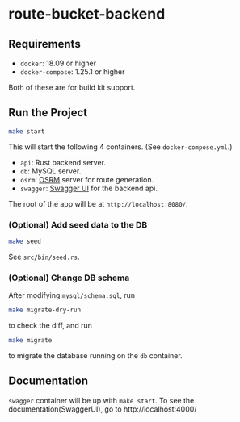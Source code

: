 # route-bucket-backend

## Requirements
* `docker`: 18.09 or higher
* `docker-compose`: 1.25.1 or higher

Both of these are for build kit support.

## Run the Project
```bash
make start
```
This will start the following
4 containers. (See `docker-compose.yml`.)

* `api`: Rust backend server.
* `db`: MySQL server.
* `osrm`: [OSRM](https://github.com/Project-OSRM/osrm-backend) 
  server for route generation.
* `swagger`: [Swagger UI](https://github.com/swagger-api/swagger-ui) for the backend api.  

The root of the app will be at `http://localhost:8080/`.

### (Optional) Add seed data to the DB
```bash
make seed
```
See `src/bin/seed.rs`.

### (Optional) Change DB schema
After modifying `mysql/schema.sql`, run
```bash
make migrate-dry-run
```
to check the diff, and run
```bash
make migrate
```
to migrate the database running on the `db` container.

## Documentation
`swagger` container will be up with `make start`.
To see the documentation(SwaggerUI),
go to http://localhost:4000/
